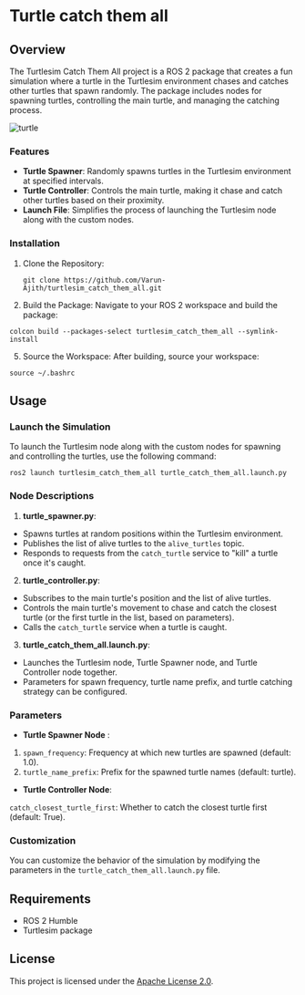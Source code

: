 # Turtle catch them all

## Overview
The Turtlesim Catch Them All project is a ROS 2 package that creates a fun simulation where a turtle in the Turtlesim environment chases and catches other turtles that spawn randomly. The package includes nodes for spawning turtles, controlling the main turtle, and managing the catching process.

![turtle](turtle.gif)

### Features
- **Turtle Spawner**: Randomly spawns turtles in the Turtlesim environment at specified intervals.
- **Turtle Controller**: Controls the main turtle, making it chase and catch other turtles based on their proximity.
- **Launch File**: Simplifies the process of launching the Turtlesim node along with the custom nodes.

### Installation
1. Clone the Repository: 
   ```
   git clone https://github.com/Varun-Ajith/turtlesim_catch_them_all.git
    ```
3. Build the Package:
Navigate to your ROS 2 workspace and build the package:
```
colcon build --packages-select turtlesim_catch_them_all --symlink-install
```
5. Source the Workspace:
After building, source your workspace:
```
source ~/.bashrc
```

## Usage
### Launch the Simulation
To launch the Turtlesim node along with the custom nodes for spawning and controlling the turtles, use the following command:
```
ros2 launch turtlesim_catch_them_all turtle_catch_them_all.launch.py
```
### Node Descriptions
1. **turtle_spawner.py**:
- Spawns turtles at random positions within the Turtlesim environment.
- Publishes the list of alive turtles to the `alive_turtles` topic.
- Responds to requests from the `catch_turtle` service to "kill" a turtle once it's caught.

2. **turtle_controller.py**:
- Subscribes to the main turtle's position and the list of alive turtles.
- Controls the main turtle's movement to chase and catch the closest turtle (or the first turtle in the list, based on parameters).
- Calls the `catch_turtle` service when a turtle is caught.
  
3. **turtle_catch_them_all.launch.py**:

- Launches the Turtlesim node, Turtle Spawner node, and Turtle Controller node together.
- Parameters for spawn frequency, turtle name prefix, and turtle catching strategy can be configured.

### Parameters

- **Turtle Spawner Node** :

1. `spawn_frequency`: Frequency at which new turtles are spawned (default: 1.0).
2. `turtle_name_prefix`: Prefix for the spawned turtle names (default: turtle).
   
- **Turtle Controller Node**:

`catch_closest_turtle_first`: Whether to catch the closest turtle first (default: True).

### Customization
You can customize the behavior of the simulation by modifying the parameters in the `turtle_catch_them_all.launch.py` file.

## Requirements
- ROS 2 Humble
- Turtlesim package
## License
This project is licensed under the [Apache License 2.0](LICENSE).
